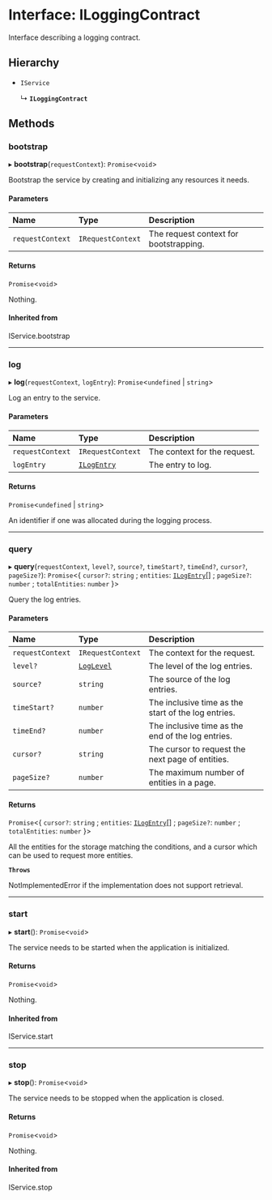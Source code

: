 # Interface: ILoggingContract

Interface describing a logging contract.

## Hierarchy

- `IService`

  ↳ **`ILoggingContract`**

## Methods

### bootstrap

▸ **bootstrap**(`requestContext`): `Promise`\<`void`\>

Bootstrap the service by creating and initializing any resources it needs.

#### Parameters

| Name             | Type              | Description                            |
| :--------------- | :---------------- | :------------------------------------- |
| `requestContext` | `IRequestContext` | The request context for bootstrapping. |

#### Returns

`Promise`\<`void`\>

Nothing.

#### Inherited from

IService.bootstrap

---

### log

▸ **log**(`requestContext`, `logEntry`): `Promise`\<`undefined` \| `string`\>

Log an entry to the service.

#### Parameters

| Name             | Type                        | Description                  |
| :--------------- | :-------------------------- | :--------------------------- |
| `requestContext` | `IRequestContext`           | The context for the request. |
| `logEntry`       | [`ILogEntry`](ILogEntry.md) | The entry to log.            |

#### Returns

`Promise`\<`undefined` \| `string`\>

An identifier if one was allocated during the logging process.

---

### query

▸ **query**(`requestContext`, `level?`, `source?`, `timeStart?`, `timeEnd?`, `cursor?`, `pageSize?`): `Promise`\<\{ `cursor?`: `string` ; `entities`: [`ILogEntry`](ILogEntry.md)[] ; `pageSize?`: `number` ; `totalEntities`: `number` }\>

Query the log entries.

#### Parameters

| Name             | Type                                 | Description                                         |
| :--------------- | :----------------------------------- | :-------------------------------------------------- |
| `requestContext` | `IRequestContext`                    | The context for the request.                        |
| `level?`         | [`LogLevel`](../modules.md#loglevel) | The level of the log entries.                       |
| `source?`        | `string`                             | The source of the log entries.                      |
| `timeStart?`     | `number`                             | The inclusive time as the start of the log entries. |
| `timeEnd?`       | `number`                             | The inclusive time as the end of the log entries.   |
| `cursor?`        | `string`                             | The cursor to request the next page of entities.    |
| `pageSize?`      | `number`                             | The maximum number of entities in a page.           |

#### Returns

`Promise`\<\{ `cursor?`: `string` ; `entities`: [`ILogEntry`](ILogEntry.md)[] ; `pageSize?`: `number` ; `totalEntities`: `number` }\>

All the entities for the storage matching the conditions,
and a cursor which can be used to request more entities.

**`Throws`**

NotImplementedError if the implementation does not support retrieval.

---

### start

▸ **start**(): `Promise`\<`void`\>

The service needs to be started when the application is initialized.

#### Returns

`Promise`\<`void`\>

Nothing.

#### Inherited from

IService.start

---

### stop

▸ **stop**(): `Promise`\<`void`\>

The service needs to be stopped when the application is closed.

#### Returns

`Promise`\<`void`\>

Nothing.

#### Inherited from

IService.stop
